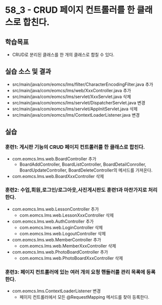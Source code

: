 # 58_3 - CRUD 페이지 컨트롤러를 한 클래스로 합친다.

## 학습목표

- CRUD로 분리된 클래스를 한 개의 클래스로 합칠 수 있다.


## 실습 소스 및 결과

- src/main/java/com/eomcs/lms/filter/CharacterEncodingFilter.java 추가
- src/main/java/com/eomcs/lms/web/XxxController.java 추가
- src/main/java/com/eomcs/lms/servlet/XxxServlet.java 삭제
- src/main/java/com/eomcs/lms/servlet/DispatcherServlet.java 변경
- src/main/java/com/eomcs/lms/servlet/AppInitServlet.java 삭제
- src/main/java/com/eomcs/lms/ContextLoaderListener.java 변경

## 실습  

### 훈련1: 게시판 기능의 CRUD 페이지 컨트롤러를 한 클래스로 합친다.

- com.eomcs.lms.web.BoardController 추가
  - BoardAddController, BoardListController, BoardDetailConroller, 
    BoardUpdateController, BoardDeleteController의 메서드를 가져온다.
- com.eomcs.lms.web.BoardXxxController 삭제

### 훈련2: 수업,회원,로그인/로그아웃,사진게시판도 훈련1과 마찬가지로 처리한다.

- com.eomcs.lms.web.LessonController 추가
  - com.eomcs.lms.web.LessonXxxController 삭제
- com.eomcs.lms.web.AuthController 추가
  - com.eomcs.lms.web.LoginController 삭제
  - com.eomcs.lms.web.LogoutController 삭제
- com.eomcs.lms.web.MemberController 추가
  - com.eomcs.lms.web.MemberXxxController 삭제
- com.eomcs.lms.web.PhotoBoardController 추가
  - com.eomcs.lms.web.PhotoBoardXxxController 삭제

### 훈련3: 페이지 컨트롤러에 있는 여러 개의 요청 핸들러를 관리 목록에 등록한다.

- com.eomcs.lms.ContextLoaderListener 변경
  - 페이지 컨트롤러에서 모든 @RequestMapping 메서드를 찾아 등록한다.